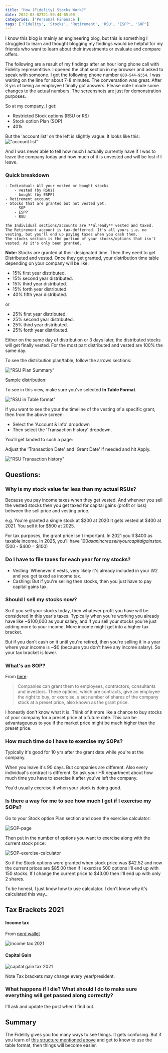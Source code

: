 ```yaml
---
title: "How (Fidelity) Stocks Work?"
date: 2022-03-02T21:50:44-05:00
categories: ['Personal Finanace']
tags: ['Fidelity', 'Stocks', 'Retirement', 'RSU', 'ESPP', 'SOP']
---
```

I know this blog is mainly an engineering blog, but this is something I struggled to learn and thought blogging my findings would be helpful for my friends who want to learn about their investments or evaluate and compare offers. 

The following are a result of my findings after an hour long phone call with Fidelity representitive. I opened the chat section in my browser and asked to speak with someone. I got the following phone number `800-544-9354`. I was waiting on the line for about 7-8 minutes. The conversation was great. After 3 yrs of being an employee I finally got answers. Please note I made some changes to the actual numbers. The screenshots are just for demonstration purposes. 

So at my company, I get:
- Restricted Stock options (RSU or RS)
- Stock option Plan (SOP)
- 401k

But the 'account list' on the left is slightly vague. It looks like this: 
!["account list"](/account-list.png "Fidelity Account List. It kinda remains there for a lot of screens you go to.")

And I was never able to tell how much I actually currently have if I was to leave the company today and how much of it is unvested and will be lost if I leave. 

### Quick breakdown

```
- Individual: All your vested or bought stocks
    - vested (by RSUs)
    - bought (by ESPP)
- Retirement account
- Stocks that are granted but not vested yet. 
    - SOP 
    - ESPP
    - RSU

The Individual sections/accounts are **already** vested and taxed. 
The Retirement account is tax-defferred. It's all yours i.e. no vesting, but you'll end up paying taxes when you cash them. 
The stocks section is the portion of your stocks/options that isn't vested. As it's only been granted. 
```

**Note:** Stocks are granted at their designated time. Then they need to get Distributed and vested. 
Once they get granted, your distribution time table depending on your company will be like:
- 15% first year distributed.
- 15% second year distributed.
- 15% third year distributed.
- 15% forth year distributed.
- 40% fifth year distributed.

or 

- 25% first year distributed.
- 25% second year distributed.
- 25% third year distributed.
- 25% forth year distributed.

Either on the same day of distribution or 3 days later, the distributed stocks will get finally vested. For the most part distributed and vested are 100% the same day. 

To see the distribution plan/table, follow the arrows sections: 

!["RSU Plan Summary"](/RSU-plan-summary.png "Go to this section to see what your distribution table")

Sample distribution:

To see in this view, make sure you've selected **In Table Format**.

!["RSU in Table format"](/RSU-in-table-format.png "RSU in table format. Helps you see how far are you in the vesting of each year's stock that was granted to you before")

If you want to see the your the timeline of the vesting of a specific grant, then from the above screen: 
- Select the 'Account & Info' dropdown
- Then select the 'Transaction history' dropdown. 

You'll get landed to such a page: 

Adjust the 'Transaction Date' and 'Grant Date' if needed and hit Apply. 

!["RSU Transaction history"](/RSU-transaction-history.png "With regards to a specific grant, lists all the vestings that has happened so far.")

## Questions: 

### Why is my stock value far less than my actual RSUs? 

Because you pay income taxes when they get vested.
And whenver you sell the vested stocks then you get taxed for capital gains (profit or loss) between the sell price and vesting price.

e.g.
You're granted a single stock at $200 at 2020
It gets vested at $400 at 2021. 
You sell it for $500 at 2025. 

For tax purposes, the grant price isn't important.
In 2021 you'll $400 as taxable income.
In 2025, you'll have $100 as an increase in your capital gains tax. ($500 - $400 = $100)

### Do I have to file taxes for each year for my stocks?

- Vesting: Whenever it vests, very likely it's already included in your W2 and you get taxed as income tax. 
- Cashing: But if you're selling then stocks, then you just have to pay capital gains tax.

### Should I sell my stocks now? 

So if you sell your stocks today, then whatever profit you have will be considered in this year's taxes. Typically when you're working you already have like ~$100,000 as your salary, and if you sell your stocks you're just adding more to your income. More income might get into a higher tax bracket.

But if you don't cash on it until you're retired, then you're selling it in a year where your income is ~$0 (because you don't have any income salary). So your tax bracket is lower. 

### What's an SOP? 

From [here](https://smartasset.com/investing/how-do-stock-options-work):
> Companies can grant them to employees, contractors, consultants and investors. These options, which are contracts, give an employee the right to buy, or exercise, a set number of shares of the company stock at a preset price, also known as the grant price.

I honestly don't know what it is. Think of it more like a chance to buy stocks of your company for a preset price at a future date. This can be advantageuous to you if the market price might be much higher than the preset price.

### How much time do I have to exercise my SOPs?

Typically it's good for 10 yrs after the grant date while you're at the company.

When you leave it's 90 days. But companies are different. Also every individual's contract is different. So ask your HR department about how much time you have to exercise it after you've left the company.

You'd usually exercise it when your stock is doing good. 

### Is there a way for me to see how much I get if I exercise my SOPs? 

Go to your Stock option Plan section and open the exercise calculator:

![SOP-page](/SOP-exercise-calculator.png "From the drop down select exercise calculator")

Then put in the number of options you want to exercise along with the current stock price: 

![SOP-exercise-calculator](/SOP-exercise-calculator.png "Add the number of stocks and current stock price and hit Estimate (or update)")

So if the Stock options were granted when stock price was $42.52 and now the current prices are $85.00 then if I exercise 500 options I'll end up with 150 stocks. 
If I change the current price to $43.00 then I'll end up with only 2 shares.

To be honest, I just know how to use calculator. I don't know why it's calculated this way...

## Tax Brackets 2021
#### Income tax 

From [nerd wallet](https://www.nerdwallet.com/article/taxes/federal-income-tax-brackets)

![income tax 2021](/income-tax-brackets.png "This is for married filling jointly. For others see the link above")

#### Capital Gain

![capital gain tax 2021](/capital-gain-tax-brackets.png "")

Note Tax brackets may change every year/president.

### What happens if I die? What should I do to make sure everything will get passed along correctly? 

I'll ask and update the post when I find out. 

## Summary

The Fidelity gives you too many ways to see things. It gets confusing. But if you learn of [this structure mentioned above]() and get to know to use the table format, then things will become easier. 
